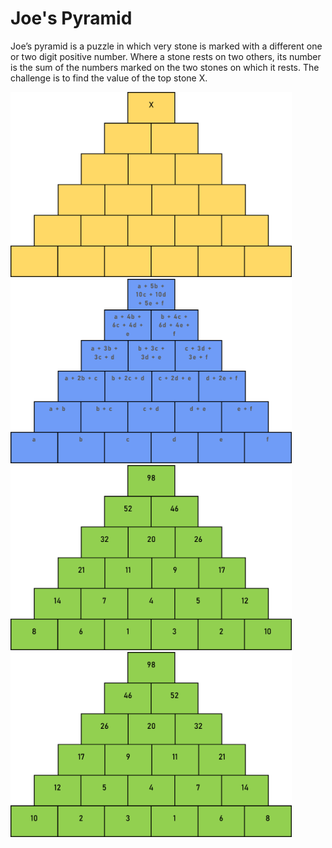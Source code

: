 # Joe's Pyramid
Joe’s pyramid is a puzzle in which very stone is marked with a different one or two digit positive number. Where a stone rests on two others, its number is the sum of the numbers marked on the two stones on which it rests. The challenge is to find the value of the top stone X.

<img src="https://github.com/TomMakesThings/Joes-Pyramid/blob/assets/Images/Joes-Pyramid.png" width=450>

<img src="https://github.com/TomMakesThings/Joes-Pyramid/blob/assets/Images/Pyramid-Letters.png" width=450>

<img src="https://github.com/TomMakesThings/Joes-Pyramid/blob/assets/Images/Pyramid-Solved.png" width=450>
<img src="https://github.com/TomMakesThings/Joes-Pyramid/blob/assets/Images/Pyramid-Solved-2.png" width=450>

